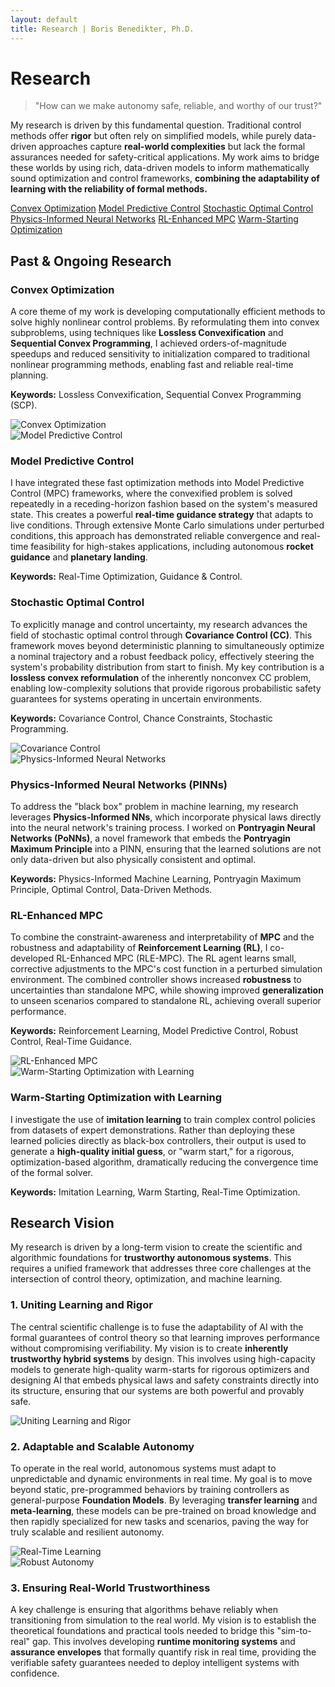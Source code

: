 ```yaml
---
layout: default
title: Research | Boris Benedikter, Ph.D.
---
```

<div class="container" markdown="1">

# Research

<section class="research-vision">
    <blockquote>"How can we make autonomy safe, reliable, and worthy of our trust?"</blockquote>
</section>

My research is driven by this fundamental question. Traditional control methods offer <strong>rigor</strong> but often rely on simplified models, while purely data-driven approaches capture <strong>real-world complexities</strong> but lack the formal assurances needed for safety-critical applications. My work aims to bridge these worlds by using rich, data-driven models to inform mathematically sound optimization and control frameworks, <strong>combining the adaptability of learning with the reliability of formal methods.</strong>

<div class="jump-nav">
    <a href="#convex-optimization" class="jump-btn">Convex Optimization</a>
    <a href="#model-predictive-control" class="jump-btn">Model Predictive Control</a>
    <a href="#stochastic-control" class="jump-btn">Stochastic Optimal Control</a>
    <a href="#physics-informed-neural-networks" class="jump-btn">Physics-Informed Neural Networks</a>
    <a href="#rl-enhanced-mpc" class="jump-btn">RL-Enhanced MPC</a>
    <a href="#warm-starting" class="jump-btn">Warm-Starting Optimization</a>
</div>


## Past & Ongoing Research
<div class="research-grid">
    <div class="research-card" id="convex-optimization">
        <div class="card-text">
            <h3>Convex Optimization</h3>
            <p>A core theme of my work is developing computationally efficient methods to solve highly nonlinear control problems. By reformulating them into convex subproblems, using techniques like <strong>Lossless Convexification</strong> and <strong>Sequential Convex Programming</strong>, I achieved orders-of-magnitude speedups and reduced sensitivity to initialization compared to traditional nonlinear programming methods, enabling fast and reliable real-time planning.</p>
            <p><strong>Keywords:</strong> Lossless Convexification, Sequential Convex Programming (SCP).</p>
        </div>
        <div class="card-image">
            <img src="{{ '/assets/img/research/convex.png' | relative_url }}" alt="Convex Optimization">
        </div>
    </div>
    <div class="research-card" id="model-predictive-control">
        <div class="card-image">
            <img src="{{ '/assets/img/research/mpc.png' | relative_url }}" alt="Model Predictive Control">
        </div>
        <div class="card-text">
            <h3>Model Predictive Control</h3>
            <p>I have integrated these fast optimization methods into Model Predictive Control (MPC) frameworks, where the convexified problem is solved repeatedly in a receding-horizon fashion based on the system's measured state. This creates a powerful <strong>real-time guidance strategy</strong> that adapts to live conditions. Through extensive Monte Carlo simulations under perturbed conditions, this approach has demonstrated reliable convergence and real-time feasibility for high-stakes applications, including autonomous <strong>rocket guidance</strong> and <strong>planetary landing</strong>.</p>
            <p><strong>Keywords:</strong> Real-Time Optimization, Guidance & Control.</p>
        </div>
    </div>
    <div class="research-card" id="stochastic-control">
        <div class="card-text">
            <h3>Stochastic Optimal Control</h3>
            <p>To explicitly manage and control uncertainty, my research advances the field of stochastic optimal control through <strong>Covariance Control (CC)</strong>. This framework moves beyond deterministic planning to simultaneously optimize a nominal trajectory and a robust feedback policy, effectively steering the system's probability distribution from start to finish. My key contribution is a <strong>lossless convex reformulation</strong> of the inherently nonconvex CC problem, enabling low-complexity solutions that provide rigorous probabilistic safety guarantees for systems operating in uncertain environments.</p>
            <p><strong>Keywords:</strong> Covariance Control, Chance Constraints, Stochastic Programming.</p>
        </div>
        <div class="card-image">
            <img src="{{ '/assets/img/research/covariance_control.png' | relative_url }}" alt="Covariance Control">
        </div>
    </div>
    <div class="research-card" id="physics-informed-neural-networks">
        <div class="card-image">
            <img src="{{ '/assets/img/research/pinn.png' | relative_url }}" alt="Physics-Informed Neural Networks">
        </div>
        <div class="card-text">
            <h3>Physics-Informed Neural Networks (PINNs)</h3>
            <p>To address the "black box" problem in machine learning, my research leverages <strong>Physics-Informed NNs</strong>, which incorporate physical laws directly into the neural network's training process. I worked on <strong>Pontryagin Neural Networks (PoNNs)</strong>, a novel framework that embeds the <strong>Pontryagin Maximum Principle</strong> into a PINN, ensuring that the learned solutions are not only data-driven but also physically consistent and optimal.</p>
            <p><strong>Keywords:</strong> Physics-Informed Machine Learning, Pontryagin Maximum Principle, Optimal Control, Data-Driven Methods.</p>
        </div>
    </div>
    <div class="research-card" id="rl-enhanced-mpc">
        <div class="card-text">
            <h3>RL-Enhanced MPC</h3>
            <p>To combine the constraint-awareness and interpretability of <strong>MPC</strong> and the robustness and adaptability of <strong>Reinforcement Learning (RL)</strong>, I co-developed RL-Enhanced MPC (RLE-MPC). The RL agent learns small, corrective adjustments to the MPC's cost function in a perturbed simulation environment. The combined controller shows increased <strong>robustness</strong> to uncertainties than standalone MPC, while showing improved <strong>generalization</strong> to unseen scenarios compared to standalone RL, achieving overall superior performance.</p>
            <p><strong>Keywords:</strong> Reinforcement Learning, Model Predictive Control, Robust Control, Real-Time Guidance.</p>
        </div>
        <div class="card-image">
            <img src="{{ '/assets/img/research/rl-mpc.png' | relative_url }}" alt="RL-Enhanced MPC">
        </div>
    </div>
    <div class="research-card" id="warm-starting">
        <div class="card-image">
            <img src="{{ '/assets/img/research/warm_start.png' | relative_url }}" alt="Warm-Starting Optimization with Learning">
        </div>
        <div class="card-text">
            <h3>Warm-Starting Optimization with Learning</h3>
            <p>I investigate the use of <strong>imitation learning</strong> to train complex control policies from datasets of expert demonstrations. Rather than deploying these learned policies directly as black-box controllers, their output is used to generate a <strong>high-quality initial guess</strong>, or "warm start," for a rigorous, optimization-based algorithm, dramatically reducing the convergence time of the formal solver.</p>
            <p><strong>Keywords:</strong> Imitation Learning, Warm Starting, Real-Time Optimization.</p>
        </div>
    </div>
</div>

## Research Vision
My research is driven by a long-term vision to create the scientific and algorithmic foundations for <strong>trustworthy autonomous systems</strong>. This requires a unified framework that addresses three core challenges at the intersection of control theory, optimization, and machine learning.

<div class="research-grid">
    <div class="research-card">
        <div class="card-text">
            <h3>1. Uniting Learning and Rigor</h3>
            <p>The central scientific challenge is to fuse the adaptability of AI with the formal guarantees of control theory so that learning improves performance without compromising verifiability. My vision is to create <strong>inherently trustworthy hybrid systems</strong> by design. This involves using high-capacity models to generate high-quality warm-starts for rigorous optimizers and designing AI that embeds physical laws and safety constraints directly into its structure, ensuring that our systems are both powerful and provably safe.</p>
        </div>
        <div class="card-image">
            <img src="{{ '/assets/img/research/safe_AI.png' | relative_url }}" alt="Uniting Learning and Rigor">
        </div>
    </div>
    <div class="research-card">
        <div class="card-text">
            <h3>2. Adaptable and Scalable Autonomy</h3>
            <p>To operate in the real world, autonomous systems must adapt to unpredictable and dynamic environments in real time. My goal is to move beyond static, pre-programmed behaviors by training controllers as general-purpose <strong>Foundation Models</strong>. By leveraging <strong>transfer learning</strong> and <strong>meta-learning</strong>, these models can be pre-trained on broad knowledge and then rapidly specialized for new tasks and scenarios, paving the way for truly scalable and resilient autonomy.</p>
        </div>
        <div class="card-image">
            <img src="{{ '/assets/img/research/foundation_model.png' | relative_url }}" alt="Real-Time Learning">
        </div>
    </div>
    <div class="research-card">
        <div class="card-image">
            <img src="{{ '/assets/img/research/verifiable_AI.png' | relative_url }}" alt="Robust Autonomy">
        </div>
        <div class="card-text">
            <h3>3. Ensuring Real-World Trustworthiness</h3>
            <p>A key challenge is ensuring that algorithms behave reliably when transitioning from simulation to the real world. My vision is to establish the theoretical foundations and practical tools needed to bridge this "sim-to-real" gap. This involves developing <strong>runtime monitoring systems</strong> and <strong>assurance envelopes</strong> that formally quantify risk in real time, providing the verifiable safety guarantees needed to deploy intelligent systems with confidence.</p>
        </div>
    </div>
</div>

</div>